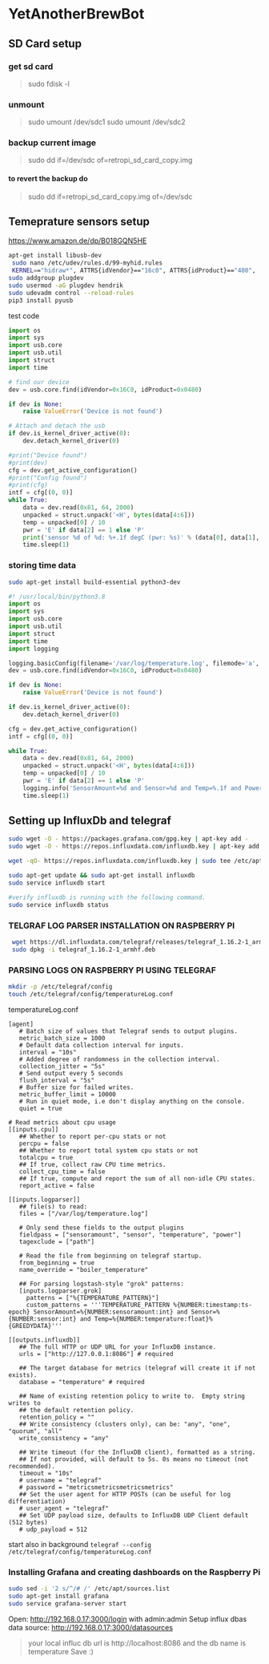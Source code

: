 # YetAnotherBrewBot

## SD Card setup
### get sd card
> sudo fdisk -l

### unmount
> sudo umount /dev/sdc1
>  sudo umount /dev/sdc2

### backup current image
> sudo dd if=/dev/sdc of=retropi_sd_card_copy.img

#### to revert the backup do
> sudo dd if=retropi_sd_card_copy.img of=/dev/sdc

## Temeprature sensors setup
https://www.amazon.de/dp/B018GQN5HE
```bash
apt-get install libusb-dev
 sudo nano /etc/udev/rules.d/99-myhid.rules
 KERNEL=="hidraw*", ATTRS{idVendor}=="16c0", ATTRS{idProduct}=="480",  MODE="0666", GROUP="plugdev", TAG+="uaccess", TAG+="udev-acl"
sudo addgroup plugdev
sudo usermod -aG plugdev hendrik
sudo udevadm control --reload-rules
pip3 install pyusb
```
test code
```python
import os
import sys
import usb.core
import usb.util
import struct
import time

# find our device
dev = usb.core.find(idVendor=0x16C0, idProduct=0x0480)

if dev is None:
    raise ValueError('Device is not found')

# Attach and detach the usb
if dev.is_kernel_driver_active(0):
    dev.detach_kernel_driver(0)

#print("Device found")
#print(dev)
cfg = dev.get_active_configuration()
#print("Config found")
#print(cfg)
intf = cfg[(0, 0)]
while True:
    data = dev.read(0x81, 64, 2000)
    unpacked = struct.unpack('<H', bytes(data[4:6]))
    temp = unpacked[0] / 10
    pwr = 'E' if data[2] == 1 else 'P'
    print('sensor %d of %d: %+.1f degC (pwr: %s)' % (data[0], data[1], temp, pwr))
    time.sleep(1)
```


### storing time data
```bash
sudo apt-get install build-essential python3-dev
```

```python
#! /usr/local/bin/python3.8
import os
import sys
import usb.core
import usb.util
import struct
import time
import logging 

logging.basicConfig(filename='/var/log/temperature.log', filemode='a', format='%(created)f %(message)s', level=logging.INFO) 
dev = usb.core.find(idVendor=0x16C0, idProduct=0x0480)

if dev is None:
    raise ValueError('Device is not found')

if dev.is_kernel_driver_active(0):
    dev.detach_kernel_driver(0)

cfg = dev.get_active_configuration()
intf = cfg[(0, 0)]

while True:
    data = dev.read(0x81, 64, 2000)
    unpacked = struct.unpack('<H', bytes(data[4:6]))
    temp = unpacked[0] / 10
    pwr = 'E' if data[2] == 1 else 'P'
    logging.info('SensorAmount=%d and Sensor=%d and Temp=%.1f and Power=%s' % (data[0], data[1], temp, pwr))
    time.sleep(1)
```

## Setting up InfluxDb and telegraf
```bash
sudo wget -O - https://packages.grafana.com/gpg.key | apt-key add -
sudo wget -O - https://repos.influxdata.com/influxdb.key | apt-key add -

wget -qO- https://repos.influxdata.com/influxdb.key | sudo tee /etc/apt/sources.list.d/influxdb.list test $VERSION_ID = "8" && echo "deb https://repos.influxdata.com/debian jessie stable" | sudo tee /etc/apt/sources.list.d/influxdb.list test $VERSION_ID = "9" && echo "deb https://repos.influxdata.com/debian stretch stable" | sudo tee /etc/apt/sources.list.d/influxdb.list 

sudo apt-get update && sudo apt-get install influxdb 
sudo service influxdb start 

#verify influxdb is running with the following command. 
sudo service influxdb status 
```
### TELGRAF LOG PARSER INSTALLATION ON RASPBERRY PI
```bash
 wget https://dl.influxdata.com/telegraf/releases/telegraf_1.16.2-1_armhf.deb
 sudo dpkg -i telegraf_1.16.2-1_armhf.deb
```

### PARSING LOGS ON RASPBERRY PI USING TELEGRAF
```bash
mkdir -p /etc/telegraf/config
touch /etc/telegraf/config/temperatureLog.conf
```

temperatureLog.conf
```
[agent]
   # Batch size of values that Telegraf sends to output plugins.
   metric_batch_size = 1000
   # Default data collection interval for inputs.
   interval = "10s"
   # Added degree of randomness in the collection interval.
   collection_jitter = "5s"
   # Send output every 5 seconds
   flush_interval = "5s"
   # Buffer size for failed writes.
   metric_buffer_limit = 10000
   # Run in quiet mode, i.e don't display anything on the console.
   quiet = true
 
# Read metrics about cpu usage
[[inputs.cpu]]
   ## Whether to report per-cpu stats or not
   percpu = false
   ## Whether to report total system cpu stats or not
   totalcpu = true
   ## If true, collect raw CPU time metrics.
   collect_cpu_time = false
   ## If true, compute and report the sum of all non-idle CPU states.
   report_active = false

[[inputs.logparser]]
   ## file(s) to read:
   files = ["/var/log/temperature.log"]
    
   # Only send these fields to the output plugins
   fieldpass = ["sensoramount", "sensor", "temperature", "power"]
   tagexclude = ["path"]

   # Read the file from beginning on telegraf startup.
   from_beginning = true
   name_override = "boiler_temperature"

   ## For parsing logstash-style "grok" patterns:
   [inputs.logparser.grok]
     patterns = ["%{TEMPERATURE_PATTERN}"]
     custom_patterns = '''TEMPERATURE_PATTERN %{NUMBER:timestamp:ts-epoch} SensorAmount=%{NUMBER:sensoramount:int} and Sensor=%{NUMBER:sensor:int} and Temp=%{NUMBER:temperature:float}%{GREEDYDATA}'''

[[outputs.influxdb]]
   ## The full HTTP or UDP URL for your InfluxDB instance.
   urls = ["http://127.0.0.1:8086"] # required
   
   ## The target database for metrics (telegraf will create it if not exists).
   database = "temperature" # required
   
   ## Name of existing retention policy to write to.  Empty string writes to
   ## the default retention policy.
   retention_policy = ""
   ## Write consistency (clusters only), can be: "any", "one", "quorum", "all"
   write_consistency = "any"
   
   ## Write timeout (for the InfluxDB client), formatted as a string.
   ## If not provided, will default to 5s. 0s means no timeout (not recommended).
   timeout = "10s"
   # username = "telegraf"
   # password = "metricsmetricsmetricsmetrics"
   ## Set the user agent for HTTP POSTs (can be useful for log differentiation)
   # user_agent = "telegraf"
   ## Set UDP payload size, defaults to InfluxDB UDP Client default (512 bytes)
   # udp_payload = 512

```
start also in background `telegraf --config /etc/telegraf/config/temperatureLog.conf`

### Installing Grafana and creating dashboards on the Raspberry Pi
```bash
sudo sed -i '2 s/^/# /' /etc/apt/sources.list
sudo apt-get install grafana
sudo service grafana-server start
```
Open: http://192.168.0.17:3000/login with admin:admin
Setup influx dbas data source: http://192.168.0.17:3000/datasources
> your local influc db url is http://localhost:8086 and the db name is temperature
Save :)



